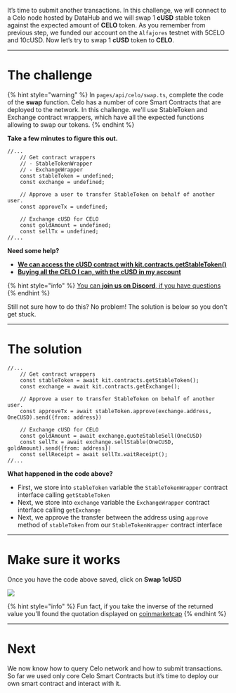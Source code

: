 It’s time to submit another transactions. In this challenge, we will connect to a Celo node hosted by DataHub and we will swap 1 **cUSD** stable token against the expected amount of **CELO** token. As you remember from previous step, we funded our account on the `Alfajores` testnet with 5CELO and 10cUSD. Now let’s try to swap 1 **cUSD** token to **CELO**.

----------------------------------

# The challenge

{% hint style="warning" %}
In `pages/api/celo/swap.ts`, complete the code of the **swap** function. Celo has a number of core Smart Contracts that are deployed to the network. In this challenge. we'll use StableToken and Exchange contract wrappers, which have all the expected functions allowing to swap our tokens. 
{% endhint %}

**Take a few minutes to figure this out.**

```tsx
//...
    // Get contract wrappers
    // - StableTokenWrapper
    // - ExchangeWrapper
    const stableToken = undefined;
    const exchange = undefined;

    // Approve a user to transfer StableToken on behalf of another user.
    const approveTx = undefined;

    // Exchange cUSD for CELO
    const goldAmount = undefined;
    const sellTx = undefined;
//...
```

**Need some help?**
* [**We can access the cUSD contract with kit.contracts.getStableToken()**](https://docs.celo.org/developer-guide/contractkit/contracts-wrappers-registry#interacting-with-celo-and-cusd)
* [**Buying all the CELO I can, with the cUSD in my account**](https://docs.celo.org/developer-guide/contractkit/usage#buying-all-the-celo-i-can-with-the-cusd-in-my-account)

{% hint style="info" %}
[You can **join us on Discord**, if you have questions](https://discord.gg/fszyM7K)
{% endhint %}

Still not sure how to do this? No problem! The solution is below so you don't get stuck.

----------------------------------

# The solution

```tsx
//...
    // Get contract wrappers
    const stableToken = await kit.contracts.getStableToken();
    const exchange = await kit.contracts.getExchange();

    // Approve a user to transfer StableToken on behalf of another user.
    const approveTx = await stableToken.approve(exchange.address, OneCUSD).send({from: address})

    // Exchange cUSD for CELO
    const goldAmount = await exchange.quoteStableSell(OneCUSD)
    const sellTx = await exchange.sellStable(OneCUSD, goldAmount).send({from: address})
    const sellReceipt = await sellTx.waitReceipt();
//...
```

**What happened in the code above?**
* First, we store into `stableToken` variable the `StableTokenWrapper` contract interface calling `getStableToken`  
* Next, we store into `exchange` variable the `ExchangeWrapper` contract interface calling `getExchange`  
* Next, we approve the transfer between the address using `approve` method of `stableToken` from our `StableTokenWrapper` contract interface 
----------------------------------

# Make sure it works

Once you have the code above saved, click on **Swap 1cUSD**

![](../../../.gitbook/assets/pathways/celo/celo-swap.png)


{% hint style="info" %}
Fun fact, if you take the inverse of the returned value you'll found the quotation displayed on [coinmarketcap](https://coinmarketcap.com/currencies/celo/)
{% endhint %}


----------------------------------

# Next

We now know how to query Celo network and how to submit transactions. So far we used only core Celo Smart Contracts but it’s time to deploy our own smart contract and interact with it.
